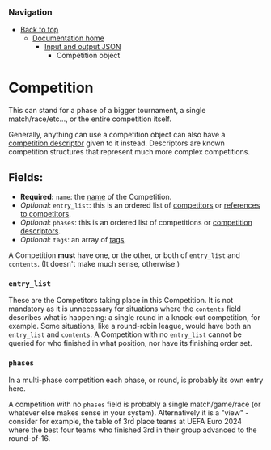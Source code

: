 ### Navigation

- [Back to top](../../readme.md)
  - [Documentation home](../readme.md)
    - [Input and output JSON](readme.md)
      - Competition object

# Competition

This can stand for a phase of a bigger tournament, a single match/race/etc..., or the entire competition itself.

Generally, anything can use a competition object can also have a [competition descriptor](descriptors/readme.md) given to it instead. Descriptors are known competition structures that represent much more complex competitions.

## Fields:

- **Required:** `name`: the [name](naming_rules.md) of the Competition.
- *Optional*: `entry_list`: this is an ordered list of [competitors](competitor.md) or [references to competitors](references.md).
- *Optional*: `phases`: this is an ordered list of competitions or [competition descriptors](descriptors/readme.md).
- *Optional*: `tags`: an array of [tags](tags.md).

A Competition **must** have one, or the other, or both of `entry_list` and `contents`. (It doesn't make much sense, otherwise.)

### `entry_list`

These are the Competitors taking place in this Competition. It is not mandatory as it is unnecessary for situations where the `contents` field describes what is happening: a single round in a knock-out competition, for example. Some situations, like a round-robin league, would have both an `entry_list` and `contents`. A Competition with no `entry_list` cannot be queried for who finished in what position, nor have its finishing order set.

### `phases`

In a multi-phase competition each phase, or round, is probably its own entry here.

A competition with no `phases` field is probably a single match/game/race (or whatever else makes sense in your system). Alternatively it is a "view" - consider for example, the table of 3rd place teams at UEFA Euro 2024 where the best four teams who finished 3rd in their group advanced to the round-of-16.
